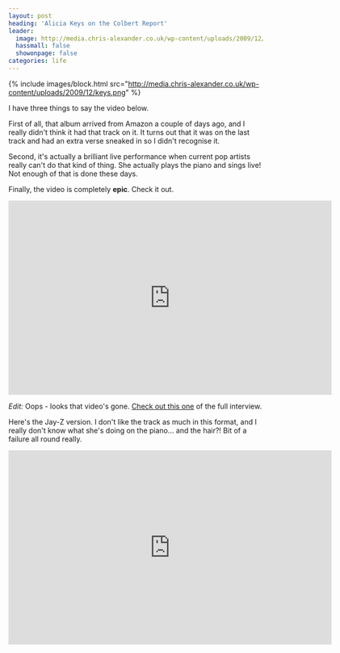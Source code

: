```yaml
---
layout: post
heading: 'Alicia Keys on the Colbert Report'
leader:
  image: http://media.chris-alexander.co.uk/wp-content/uploads/2009/12/keys.png
  hassmall: false
  showonpage: false
categories: life
---
```


{% include images/block.html src="http://media.chris-alexander.co.uk/wp-content/uploads/2009/12/keys.png" %}

I have three things to say the video below.

First of all, that album arrived from Amazon a couple of days ago, and I really didn't think it had that track on it. It turns out that it was on the last track and had an extra verse sneaked in so I didn't recognise it.

Second, it's actually a brilliant live performance when current pop artists really can't do that kind of thing. She actually plays the piano and sings live! Not enough of that is done these days.

Finally, the video is completely **epic**. Check it out.

<span class="youtube"><iframe title="YouTube video player" class="youtube-player" type="text/html" width="640" height="385" src="http://www.youtube.com/embed/yMYb8sq-jDU?wmode=transparent&amp;fs=1&amp;hl=en&amp;modestbranding=1&amp;iv_load_policy=3&amp;showsearch=0&amp;rel=0&amp;theme=dark&amp;hd=1" frameborder="0" allowfullscreen=""> </iframe></span>

*Edit:* Oops - looks that video's gone. [Check out this one](http://vodpod.com/watch/2707177-alicia-keys-interview-and-performance-on-colbert-report) of the full interview.

Here's the Jay-Z version. I don't like the track as much in this format, and I really don't know what she's doing on the piano... and the hair?! Bit of a failure all round really.

<span class="youtube"><iframe title="YouTube video player" class="youtube-player" type="text/html" width="640" height="385" src="http://www.youtube.com/embed/0UjsXo9l6I8?wmode=transparent&amp;fs=1&amp;hl=en&amp;modestbranding=1&amp;iv_load_policy=3&amp;showsearch=0&amp;rel=0&amp;theme=dark&amp;hd=1" frameborder="0" allowfullscreen=""> </iframe></span>
